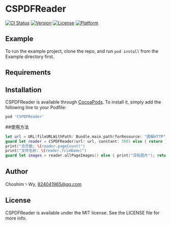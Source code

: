 # CSPDFReader

[![CI Status](https://img.shields.io/travis/WeiRuJian/CSPDFReader.svg?style=flat)](https://travis-ci.org/WeiRuJian/CSPDFReader)
[![Version](https://img.shields.io/cocoapods/v/CSPDFReader.svg?style=flat)](https://cocoapods.org/pods/CSPDFReader)
[![License](https://img.shields.io/cocoapods/l/CSPDFReader.svg?style=flat)](https://cocoapods.org/pods/CSPDFReader)
[![Platform](https://img.shields.io/cocoapods/p/CSPDFReader.svg?style=flat)](https://cocoapods.org/pods/CSPDFReader)

## Example

To run the example project, clone the repo, and run `pod install` from the Example directory first.

## Requirements

## Installation

CSPDFReader is available through [CocoaPods](https://cocoapods.org). To install
it, simply add the following line to your Podfile:

```ruby
pod 'CSPDFReader'
```

##使用方法
```Swift
let url = URL(fileURLWithPath: Bundle.main.path(forResource: "图解HTTP", ofType: "pdf")!)
guard let reader = CSPDFReader(url: url, constant: 300) else { return }
print("总页数: \(reader.pageCount)")
print("文件名称: \(reader.fileName)")
guard let images = reader.allPageImages() else { print("没有图片"); return }
```

## Author

Choshim丶Wy, 824041965@qq.com

## License

CSPDFReader is available under the MIT license. See the LICENSE file for more info.
